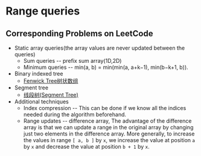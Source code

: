 # Range queries

## Corresponding Problems on LeetCode
* Static array queries(the array values are never updated between the queries)
  * Sum queries -- prefix sum array(1D,2D)
  * Minimum queries -- min(a, b) = min(min(a, a+k−1), min(b−k+1, b)).
* Binary indexed tree
  * [Fenwick Tree树状数组](https://github.com/Huixxi/Algorithm-with-Cplusplus/blob/master/%E7%AE%97%E6%B3%95%E5%8D%9A%E5%AE%A2(Algorithm%20Blogs)/Fenwick%20Tree(%E6%A0%91%E7%8A%B6%E6%95%B0%E7%BB%84).md)
* Segment tree
  * [线段树(Segment Tree)](https://github.com/Huixxi/Algorithm-with-Cplusplus/tree/master/Week06-%E7%BA%BF%E6%AE%B5%E6%A0%91(Segment%20Tree))
* Additional techniques
  * Index compression -- This can be done if we know all the indices needed during the algorithm beforehand.
  * Range updates -- difference array, The advantage of the difference array is that we can update a range in the
original array by changing just two elements in the difference array. More generally, to increase the values in range `[ a, b ]` by `x`, we increase the value at position `a` by `x` and decrease the value at position `b + 1` by `x`.

